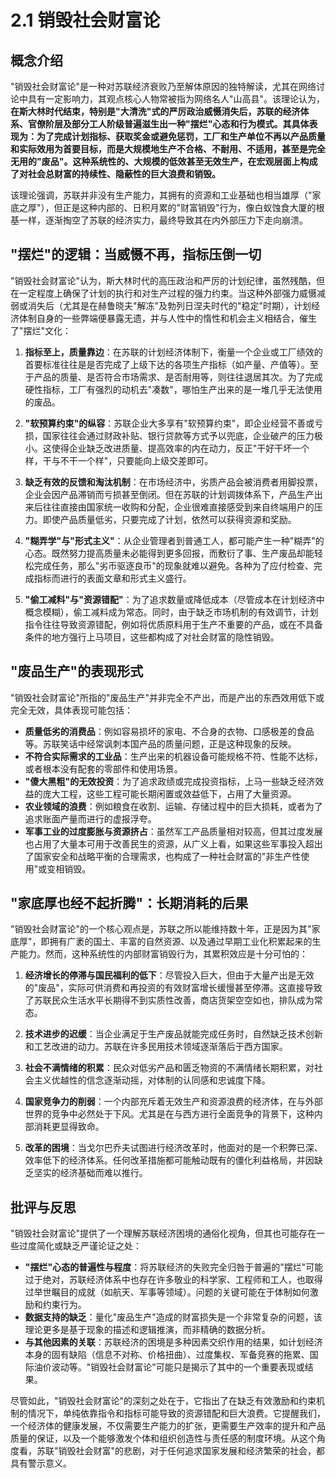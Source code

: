 # 2.1 销毁社会财富论

## 概念介绍

"销毁社会财富论"是一种对苏联经济衰败乃至解体原因的独特解读，尤其在网络讨论中具有一定影响力，其观点核心人物常被指为网络名人"山高县"。该理论认为，**在斯大林时代结束，特别是"大清洗"式的严厉政治威慑消失后，苏联的经济体系、官僚阶层及部分工人阶级普遍滋生出一种"摆烂"心态和行为模式。其具体表现为：为了完成计划指标、获取奖金或避免惩罚，工厂和生产单位不再以产品质量和实际效用为首要目标，而是大规模地生产不合格、不耐用、不适用，甚至是完全无用的"废品"。这种系统性的、大规模的低效甚至无效生产，在宏观层面上构成了对社会总财富的持续性、隐蔽性的巨大浪费和销毁。**

该理论强调，苏联并非没有生产能力，其拥有的资源和工业基础也相当雄厚（"家底之厚"），但正是这种内部的、日积月累的"财富销毁"行为，像白蚁蚀食大厦的根基一样，逐渐掏空了苏联的经济实力，最终导致其在内外部压力下走向崩溃。

## "摆烂"的逻辑：当威慑不再，指标压倒一切

"销毁社会财富论"认为，斯大林时代的高压政治和严厉的计划纪律，虽然残酷，但在一定程度上确保了计划的执行和对生产过程的强力约束。当这种外部强力威慑减弱或消失后（尤其是在赫鲁晓夫"解冻"及勃列日涅夫时代的"稳定"时期），计划经济体制自身的一些弊端便暴露无遗，并与人性中的惰性和机会主义相结合，催生了"摆烂"文化：

1.  **指标至上，质量靠边**：在苏联的计划经济体制下，衡量一个企业或工厂绩效的首要标准往往是是否完成了上级下达的各项生产指标（如产量、产值等）。至于产品的质量、是否符合市场需求、是否耐用等，则往往退居其次。为了完成硬性指标，工厂有强烈的动机去"凑数"，哪怕生产出来的是一堆几乎无法使用的废品。

2.  **"软预算约束"的纵容**：苏联企业大多享有"软预算约束"，即企业经营不善或亏损，国家往往会通过财政补贴、银行贷款等方式予以兜底，企业破产的压力极小。这使得企业缺乏改进质量、提高效率的内在动力，反正"干好干坏一个样，干与不干一个样"，只要能向上级交差即可。

3.  **缺乏有效的反馈和淘汰机制**：在市场经济中，劣质产品会被消费者用脚投票，企业会因产品滞销而亏损甚至倒闭。但在苏联的计划调拨体系下，产品生产出来后往往直接由国家统一收购和分配，企业很难直接感受到来自终端用户的压力。即使产品质量低劣，只要完成了计划，依然可以获得资源和奖励。

4.  **"糊弄学"与"形式主义"**：从企业管理者到普通工人，都可能产生一种"糊弄"的心态。既然努力提高质量未必能得到更多回报，而敷衍了事、生产废品却能轻松完成任务，那么"劣币驱逐良币"的现象就难以避免。各种为了应付检查、完成指标而进行的表面文章和形式主义盛行。

5.  **"偷工减料"与"资源错配"**：为了追求数量或降低成本（尽管成本在计划经济中概念模糊），偷工减料成为常态。同时，由于缺乏市场机制的有效调节，计划指令往往导致资源错配，例如将优质原料用于生产不重要的产品，或在不具备条件的地方强行上马项目，这些都构成了对社会财富的隐性销毁。

## "废品生产"的表现形式

"销毁社会财富论"所指的"废品生产"并非完全不产出，而是产出的东西效用低下或完全无效，具体表现可能包括：

*   **质量低劣的消费品**：例如容易损坏的家电、不合身的衣物、口感极差的食品等。苏联笑话中经常讽刺本国产品的质量问题，正是这种现象的反映。
*   **不符合实际需求的工业品**：生产出来的机器设备可能规格不符、性能不达标，或者根本没有配套的零部件和使用场景。
*   **"傻大黑粗"的无效投资**：为了追求政绩或完成投资指标，上马一些缺乏经济效益的庞大工程，这些工程可能长期闲置或效益低下，占用了大量资源。
*   **农业领域的浪费**：例如粮食在收割、运输、存储过程中的巨大损耗，或者为了追求账面产量而进行的虚报浮夸。
*   **军事工业的过度膨胀与资源挤占**：虽然军工产品质量相对较高，但其过度发展也占用了大量本可用于改善民生的资源，从广义上看，如果这些军事投入超出了国家安全和战略平衡的合理需求，也构成了一种社会财富的"非生产性使用"或变相销毁。

## "家底厚也经不起折腾"：长期消耗的后果

"销毁社会财富论"的一个核心观点是，苏联之所以能维持数十年，正是因为其"家底厚"，即拥有广袤的国土、丰富的自然资源、以及通过早期工业化积累起来的生产能力。然而，这种系统性的内部财富销毁行为，其累积效应是十分可怕的：

1.  **经济增长的停滞与国民福利的低下**：尽管投入巨大，但由于大量产出是无效的"废品"，实际可供消费和再投资的有效财富增长缓慢甚至停滞。这直接导致了苏联民众生活水平长期得不到实质性改善，商店货架空空如也，排队成为常态。

2.  **技术进步的迟缓**：当企业满足于生产废品就能完成任务时，自然缺乏技术创新和工艺改进的动力。苏联在许多民用技术领域逐渐落后于西方国家。

3.  **社会不满情绪的积累**：民众对低劣产品和匮乏物资的不满情绪长期积累，对社会主义优越性的信念逐渐动摇，对体制的认同感和忠诚度下降。

4.  **国家竞争力的削弱**：一个内部充斥着无效生产和资源浪费的经济体，在与外部世界的竞争中必然处于下风。尤其是在与西方进行全面竞争的背景下，这种内部消耗更显得致命。

5.  **改革的困境**：当戈尔巴乔夫试图进行经济改革时，他面对的是一个积弊已深、效率低下的经济体系。任何改革措施都可能触动既有的僵化利益格局，并因缺乏坚实的经济基础而难以推行。

## 批评与反思

"销毁社会财富论"提供了一个理解苏联经济困境的通俗化视角，但其也可能存在一些过度简化或缺乏严谨论证之处：

*   **"摆烂"心态的普遍性与程度**：将苏联经济的失败完全归咎于普遍的"摆烂"可能过于绝对，苏联经济体系中也存在许多敬业的科学家、工程师和工人，也取得过举世瞩目的成就（如航天、军事等领域）。问题的关键可能在于体制如何激励和约束行为。
*   **数据支持的缺乏**：量化"废品生产"造成的财富损失是一个非常复杂的问题，该理论更多是基于现象的描述和逻辑推演，而非精确的数据分析。
*   **与其他因素的关联**：苏联经济的困境是多种因素交织作用的结果，如计划经济本身的固有缺陷（信息不对称、价格扭曲）、过度集权、军备竞赛的拖累、国际油价波动等。"销毁社会财富论"可能只是揭示了其中的一个重要表现或结果。

尽管如此，"销毁社会财富论"的深刻之处在于，它指出了在缺乏有效激励和约束机制的情况下，单纯依靠指令和指标可能导致的资源错配和巨大浪费。它提醒我们，一个经济体的健康发展，不仅需要生产能力的扩张，更需要生产效率的提升和产品质量的保证，以及一个能够激发个体和组织创造性与责任感的制度环境。从这个角度看，苏联"销毁社会财富"的悲剧，对于任何追求国家发展和经济繁荣的社会，都具有警示意义。